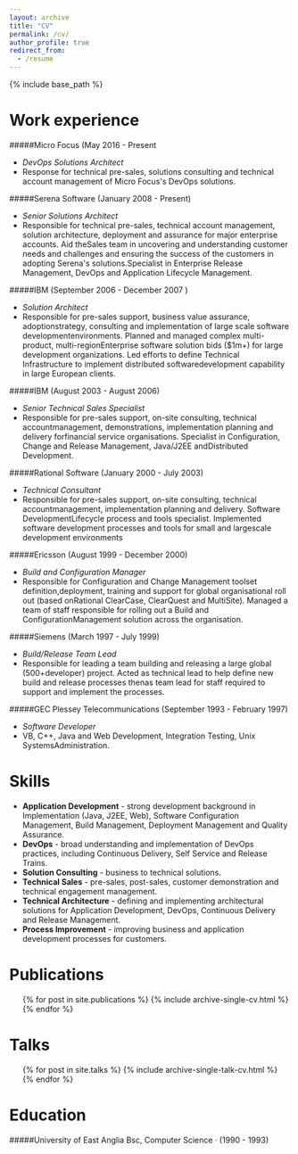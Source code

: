 ```yaml
---
layout: archive
title: "CV"
permalink: /cv/
author_profile: true
redirect_from:
  - /resume
---
```


{% include base_path %}

Work experience
======

#####Micro Focus (May 2016 - Present
 - _DevOps Solutions Architect_
 - Response for technical pre-sales, solutions consulting and technical account management of Micro Focus's DevOps solutions.

#####Serena Software (January 2008 - Present)
 - _Senior Solutions Architect_
 - Responsible for technical pre-sales, technical account management, solution architecture, deployment and assurance for major enterprise accounts. Aid theSales team in uncovering and understanding customer needs and challenges and ensuring the success of the customers in adopting Serena's solutions.Specialist in Enterprise Release Management, DevOps and Application Lifecycle Management.

#####IBM (September 2006 - December 2007 )
 - _Solution Architect_
 - Responsible for pre-sales support, business value assurance, adoptionstrategy, consulting and implementation of large scale software developmentenvironments. Planned and managed complex multi-product, multi-regionEnterprise software solution bids ($1m+) for large development organizations. Led efforts to define Technical Infrastructure to implement distributed softwaredevelopment capability in large European clients.

#####IBM (August 2003 - August 2006) 
 - _Senior Technical Sales Specialist_
 - Responsible for pre-sales support, on-site consulting, technical accountmanagement, demonstrations, implementation planning and delivery forfinancial service organisations. Specialist in Configuration, Change and Release Management, Java/J2EE andDistributed Development.

#####Rational Software (January 2000 - July 2003)
 - _Technical Consultant_
 - Responsible for pre-sales support, on-site consulting, technical accountmanagement, implementation planning and delivery. Software DevelopmentLifecycle process and tools specialist. Implemented software development processes and tools for small and largescale development environments

#####Ericsson (August 1999 - December 2000)
 - _Build and Configuration Manager_
 - Responsible for Configuration and Change Management toolset definition,deployment, training and support for global organisational roll out (based onRational ClearCase, ClearQuest and MultiSite). Managed a team of staff responsible for rolling out a Build and ConfigurationManagement solution across the organisation.

#####Siemens (March 1997 - July 1999)
 - _Build/Release Team Lead_
 - Responsible for leading a team building and releasing a large global (500+developer) project. Acted as technical lead to help define new build and release processes thenas team lead for staff required to support and implement the processes.

#####GEC Plessey Telecommunications (September 1993 - February 1997)
 - _Software Developer_
 - VB, C++, Java and Web Development, Integration Testing, Unix SystemsAdministration.
  
Skills
======
* **Application Development** - strong development background in Implementation (Java, J2EE, Web), Software Configuration Management, Build Management, Deployment Management and Quality Assurance.
* **DevOps** - broad understanding and implementation of DevOps practices, including Continuous Delivery, Self Service and Release Trains.
* **Solution Consulting** - business to technical solutions.
* **Technical Sales** - pre-sales, post-sales, customer demonstration and technical engagement management.
* **Technical Architecture** - defining and implementing architectural solutions for Application Development, DevOps, Continuous Delivery and Release Management.
* **Process Improvement** - improving business and application development processes for customers.

Publications
======
  <ul>{% for post in site.publications %}
    {% include archive-single-cv.html %}
  {% endfor %}</ul>
  
Talks
======
  <ul>{% for post in site.talks %}
    {% include archive-single-talk-cv.html %}
  {% endfor %}</ul>

Education
======

#####University of East Anglia
Bsc, Computer Science · (1990 - 1993)

